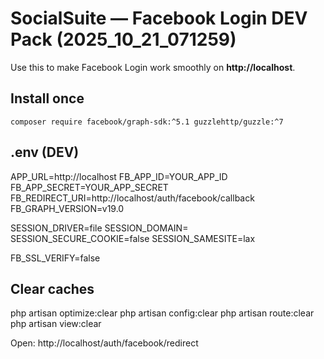 # SocialSuite — Facebook Login DEV Pack (2025_10_21_071259)

Use this to make Facebook Login work smoothly on **http://localhost**.

## Install once
    composer require facebook/graph-sdk:^5.1 guzzlehttp/guzzle:^7

## .env (DEV)
APP_URL=http://localhost
FB_APP_ID=YOUR_APP_ID
FB_APP_SECRET=YOUR_APP_SECRET
FB_REDIRECT_URI=http://localhost/auth/facebook/callback
FB_GRAPH_VERSION=v19.0

SESSION_DRIVER=file
SESSION_DOMAIN=
SESSION_SECURE_COOKIE=false
SESSION_SAMESITE=lax

FB_SSL_VERIFY=false

## Clear caches
php artisan optimize:clear
php artisan config:clear
php artisan route:clear
php artisan view:clear

Open: http://localhost/auth/facebook/redirect
